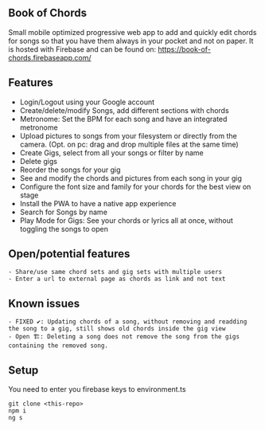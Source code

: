 ## Book of Chords
Small mobile optimized progressive web app to add and quickly edit chords for songs so that you have them always in your pocket and not on paper. It is hosted with Firebase and can be found on: https://book-of-chords.firebaseapp.com/

## Features
- Login/Logout using your Google account
- Create/delete/modify Songs, add different sections with chords
- Metronome: Set the BPM for each song and have an integrated metronome 
- Upload pictures to songs from your filesystem or directly from the camera. (Opt. on pc: drag and drop multiple files at the same time)
- Create Gigs, select from all your songs or filter by name
- Delete gigs
- Reorder the songs for your gig
- See and modify the chords and pictures from each song in your gig
- Configure the font size and family for your chords for the best view on stage
- Install the PWA to have a native app experience
- Search for Songs by name
- Play Mode for Gigs: See your chords or lyrics all at once, without toggling the songs to open

## Open/potential features
```
- Share/use same chord sets and gig sets with multiple users
- Enter a url to external page as chords as link and not text
```

## Known issues
```
- FIXED ✔: Updating chords of a song, without removing and readding the song to a gig, still shows old chords inside the gig view
- Open 🏗: Deleting a song does not remove the song from the gigs containing the removed song. 
```

## Setup

You need to enter you firebase keys to environment.ts

```
git clone <this-repo>
npm i
ng s
```
